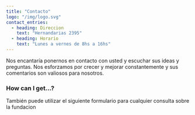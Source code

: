 ```yaml
---
title: "Contacto"
logo: "/img/logo.svg"
contact_entries:
  - heading: Direccion
    text: "Hernandarias 2395"
  - heading: Horario
    text: "Lunes a vernes de 8hs a 16hs"
---
```


Nos encantaría ponernos en contacto con usted y escuchar sus ideas y 
preguntas. Nos esforzamos por crecer y mejorar constantemente y sus 
comentarios son valiosos para nosotros.

<h3 class="f4 b lh-title mb2">How can I get…?</h3>

También puede utilizar el siguiente formulario para cualquier consulta sobre la fundacion

